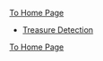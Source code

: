 [To Home Page](./index.md)

* [Treasure Detection](./Final_Report/TreasureDetection.md)

[To Home Page](./index.md)
